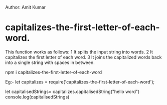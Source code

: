 Author: Amit Kumar

# capitalizes-the-first-letter-of-each-word.
This function works as follows: 
1 It splits the input string into words. 
2 It capitalizes the first letter of each word. 
3 It joins the capitalized words back into a single string with spaces in between.

npm i capitalizes-the-first-letter-of-each-word

Eg:-
let capitalizes = require('capitalizes-the-first-letter-of-each-word');

let capitalisedStrings= capitalizes.capitalisedString("hello word")
console.log(capitalisedStrings)